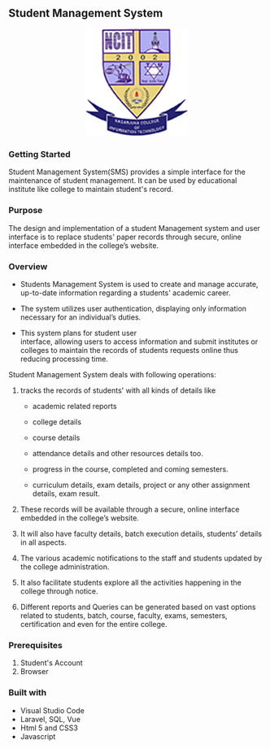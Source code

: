 ﻿## **Student Management System**

<p align="center">
 <img src="/public/asset/img/logo.png" width="200">
</p>


### **Getting Started**

Student Management System(SMS) provides a simple interface for the maintenance of student management. It can be used by educational institute like college to maintain student's record. 

### **Purpose**

 The design and implementation of a student Management      system    and    user   interface  is   to  replace students' paper records through
secure,  online  interface  embedded  in  the  college’s  website. 




### **Overview**

  
- Students Management System is used to create and manage accurate, up-to-date information regarding a students' academic career.


- The     system    utilizes   user   authentication,    displaying     only 
information       necessary       for    an     individual’s      duties. 

- This  system    plans    for   student   user  
interface,   allowing   users   to   access   information   and   submit     institutes   or  colleges    to  maintain    the  records    of  students 
requests   online   thus   reducing   processing   time.


Student Management System deals with following operations:

1. tracks the records of students' with all kinds of details like

      - academic related reports 
   
      - college details


      - course details

     - attendance details and other resources details too.
      
      - progress  in   the   course,   completed and coming semesters. 
    

    -  curriculum   details,   exam   details, 
project or any other assignment details, exam result.


2. These records  will be available through a secure, online interface 
embedded in the college’s website.

 3. It will also have faculty details, batch execution details, students’ details in all aspects.


4. The  various   academic   notifications   to   the   staff   and   students   updated   by   the   college   administration.

6. It   also   facilitate   students 
explore all the activities happening in the college through notice.

 7. Different reports and Queries can be generated based on vast options 
related to students, batch, course, faculty, exams, semesters, certification and even for the entire college. 





     

### **Prerequisites**
1. Student's Account
2. Browser


### **Built with**

- Visual Studio Code
- Laravel, SQL, Vue
- Html 5 and CSS3
- Javascript







